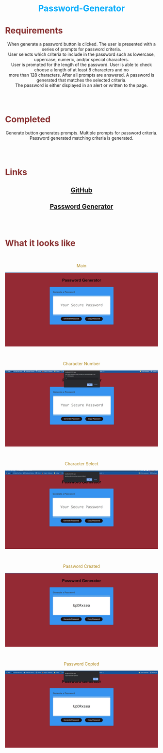 <h1 align="center" style= "color:#00acfc">Password-Generator</h1> 

<h1 style= "color:#883030">Requirements</h1>
<p align= "center">
When generate a password button is clicked. The user is presented with a series of prompts for password criteria. <br>
User selects which criteria to include  in the password such as lowercase, uppercase, numeric, and/or special characters.<br>
User is prompted for the length of the password. User is able to check choose a length of at least 8 characters and no <br> 
more than 128 characters. After all prompts are answered. A password is generated that matches the selected criteria. <br> 
The password is either displayed in an alert or written to the page.
</p>
<br>
<br>

<h1 style= "color:#883030">Completed</h1>
<p align= "center">
Generate button generates prompts.
Multiple prompts for password criteria.
Password generated matching criteria is generated.
</p>
<br>
<br>

<h1 style= "color:#883030">Links</h1>

<h2 align= "center"><a href src="https://github.com/Montyking20/password">GitHub</a></h2>


<h2 align="center"><a href src="https://montyking20.github.io/password/">Password Generator</a></h2>
<br>
<br>

<h1 style= "color:#883030">What it looks like</h1>

<br>

<p align= "center" style= "color:#b38d25">Main</p>

![Password Generator](/assets/images/Screenshot-mainpage.jpg)

<br>

<p align= "center" style= "color:#b38d25">Character Number</p>

![Password size](/assets/images/Screenshot-characternumber.jpg)

<br>

<p align= "center" style= "color:#b38d25">Character Select</p>

![Password size](/assets/images/Screenshot-characterselect.jpg)

<br>

<p align= "center" style= "color:#b38d25">Password Created</p>

![Password size](/assets/images/Screenshot-passwordcreated.jpg)

<br>

<p align= "center"style= "color:#b38d25">Password Copied</p>

![Password size](/assets/images/Screenshot-passwordcopied.jpg)
